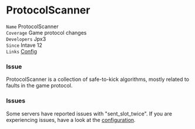 # ProtocolScanner

`Name` ProtocolScanner<br>
`Coverage` Game protocol changes<br>
`Developers` Jpx3<br>
`Since` Intave 12<br>
`Links` [Config](/mechanics/configuration-02-settings.md#protocolscanner)<br>

### Issue

ProtocolScanner is a collection of safe-to-kick algorithms, mostly
related to faults in the game protocol.

<!--
### Detection

./.

### Accuracy

./.
-->

### Issues

Some servers have reported issues with "sent_slot_twice". 
If you are experiencing issues, have a look at the
[configuration](configuration-02-settings.md#check-sent-slot-twice-vl).
